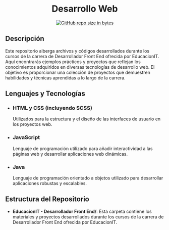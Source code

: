<div align="center"> 

# Desarrollo Web
  
[![GitHub repo size in bytes](https://img.shields.io/github/repo-size/LRondinelli04/Desarrollo_Web)](https://github.com/LRondinelli04/Desarrollo_Web)

</div> 

## Descripción

Este repositorio alberga archivos y códigos desarrollados durante los cursos de la carrera de Desarrollador Front End ofrecida por EducacionIT. Aquí encontrarás ejemplos prácticos y proyectos que reflejan los conocimientos adquiridos en diversas tecnologías de desarrollo web. El objetivo es proporcionar una colección de proyectos que demuestren habilidades y técnicas aprendidas a lo largo de la carrera.

## Lenguajes y Tecnologías

- ### HTML y CSS (incluyendo SCSS)
    Utilizados para la estructura y el diseño de las interfaces de usuario en los proyectos web.

- ### JavaScript
    Lenguaje de programación utilizado para añadir interactividad a las páginas web y desarrollar aplicaciones web dinámicas.

- ### Java
    Lenguaje de programación orientado a objetos utilizado para desarrollar aplicaciones robustas y escalables.

## Estructura del Repositorio

- **EducacionIT - Desarrollador Front End/**: Esta carpeta contiene los materiales y proyectos desarrollados durante los cursos de la carrera de Desarrollador Front End ofrecida por EducacionIT.
